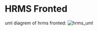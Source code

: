 # HRMS Fronted

uml diagrem of hrms fronted:
![hrms_uml](https://user-images.githubusercontent.com/75130813/121562746-6b21ad00-ca22-11eb-8f08-0012532bc016.PNG)
